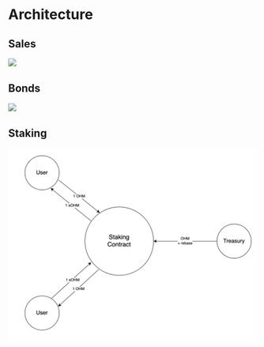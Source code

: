 # Architecture

## Sales

![](../.gitbook/assets/sales.png)

## Bonds

![](../.gitbook/assets/bonds.png)

## Staking

![](<../.gitbook/assets/staking (1) (1).png>)

